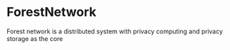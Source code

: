 # ForestNetwork
Forest network is a distributed system with privacy computing and privacy storage as the core
